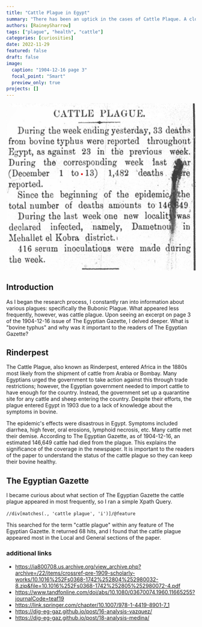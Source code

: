 ```yaml
---
title: "Cattle Plague in Egypt"
summary: "There has been an uptick in the cases of Cattle Plaque. A closer look at the causes and details surrounding this plague in Egypt."
authors: [RaineySharrow]
tags: ["plague", "health", "cattle"]
categories: [curiosities]
date: 2022-11-29
featured: false
draft: false
image:
  caption: "1904-12-16 page 3"
  focal_point: "Smart"
  preview_only: true
projects: []
---
```

![Cattle Plague](featured.png "Caption")

## Introduction

As I began the research process, I constantly ran into information about various plagues: specifically the Bubonic Plague. What appeared less frequently, however, was cattle plague. Upon seeing an excerpt on page 3 of the 1904-12-16 issue of The Egyptian Gazette, I delved deeper. What is "bovine typhus" and why was it important to the readers of The Egyptian Gazette?

## Rinderpest

The Cattle Plague, also known as Rinderpest, entered Africa in the 1880s most likely from the shipment of cattle from Arabia or Bombay. Many Egyptians urged the government to take action against this through trade restrictions; however, the Egyptian government needed to import cattle to have enough for the country. Instead, the government set up a quarantine site for any cattle and sheep entering the country. Despite their efforts, the plague entered Egypt in 1903 due to a lack of knowledge about the symptoms in bovine. 

The epidemic's effects were disastrous in Egypt. Symptoms included diarrhea, high fever, oral erosions, lymphoid necrosis, etc. Many cattle met their demise. According to The Egyptian Gazette, as of 1904-12-16, an estimated 146,649 cattle had died from the plague. This explains the significance of the coverage in the newspaper. It is important to the readers of the paper to understand the status of the cattle plague so they can keep their bovine healthy.

## The Egyptian Gazette

I became curious about what section of The Egyptian Gazette the cattle plague appeared in most frequently, so I ran a simple Xpath Query.

`//div[matches(., 'cattle plague', 'i')]/@feature`

This searched for the term "cattle plague" within any feature of The Egyptian Gazette. It returned 68 hits, and I found that the cattle plague appeared most in the Local and General sections of the paper.

### additional links
+ https://ia800708.us.archive.org/view_archive.php?archive=/22/items/crossref-pre-1909-scholarly-works/10.1016%252Fs0368-1742%252804%252980032-8.zip&file=10.1016%252Fs0368-1742%252805%252980072-4.pdf
+ https://www.tandfonline.com/doi/abs/10.1080/03670074.1960.11665255?journalCode=teaf19
+ https://link.springer.com/chapter/10.1007/978-1-4419-8901-7_1
+ https://dig-eg-gaz.github.io/post/16-analysis-vazquez/ 
+ https://dig-eg-gaz.github.io/post/18-analysis-medina/


